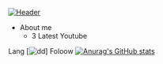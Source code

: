 [![Header](https://github.com/plzZarbotay/plzZarbotay/blob/main/assets/%D0%91%D0%B5%D0%B7%20%D0%BD%D0%B0%D0%B7%D0%B2%D0%B0%D0%BD%D0%B8%D1%8F.gif)](https://github.com/plzZarbotay)

+ About me
  + 3
Latest Youtube

Lang
[![dd](https://img.shields.io/badge/-<Fl>-<03030>)]
Foloow
[![Anurag's GitHub stats](https://github-readme-stats.vercel.app/api?username=plzZarBotay&show_icons=true)](https://github.com/anuraghazra/github-readme-stats)
